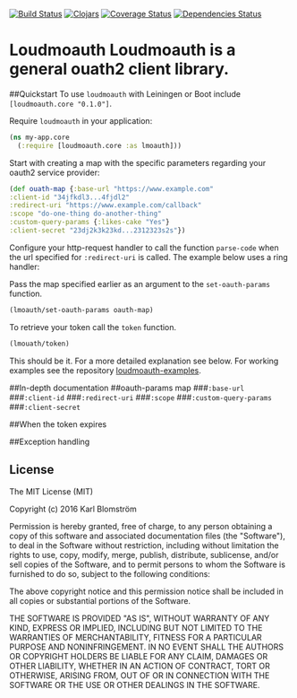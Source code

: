 [![Build Status](https://travis-ci.org/blmstrm/loudmoauth.svg?branch=master)](https://travis-ci.org/blmstrm/loudmoauth)
[![Clojars](https://img.shields.io/clojars/v/loudmoauth.svg)](http://clojars.org/loudmoauth)
[![Coverage Status](https://coveralls.io/repos/github/blmstrm/loudmoauth/badge.svg?branch=master)](https://coveralls.io/github/blmstrm/loudmoauth?branch=master)
[![Dependencies Status](https://jarkeeper.com/blmstrm/loudmoauth/status.svg)](https://jarkeeper.com/blmstrm/loudmoauth)
# Loudmoauth Loudmoauth is a general ouath2 client library. 

##Quickstart
To use `loudmoauth` with Leiningen or Boot include `[loudmoauth.core "0.1.0"]`.

Require `loudmoauth` in your application:
```Clojure
(ns my-app.core
  (:require [loudmoauth.core :as lmoauth]))
```
Start with creating a map with the specific parameters regarding your oauth2 service provider:
  ```Clojure
  (def ouath-map {:base-url "https://www.example.com"
  :client-id "34jfkdl3...4fjdl2"
  :redirect-uri "https://www.example.com/callback"
  :scope "do-one-thing do-another-thing"
  :custom-query-params {:likes-cake "Yes"}
  :client-secret "23dj2k3k23kd...2312323s2s"})
```
Configure your http-request handler to call the function `parse-code` when the url  specified for `:redirect-uri` is called. The example below uses a ring handler:

Pass the map specified earlier as an argument to the `set-oauth-params` function.
```Clojure
(lmoauth/set-oauth-params oauth-map)
```
To retrieve your token call the `token` function.
```Clojure
(lmouath/token)
```
This should be it. For a more detailed explanation see below. For working examples see the repository [loudmoauth-examples](https://github.com/blmstrm/loudmoauth-examples).

##In-depth documentation
##oauth-params map
###`:base-url`
###`:client-id`
###`:redirect-uri`
###`:scope`
###`:custom-query-params`
###`:client-secret`

##When the token expires

##Exception handling

## License
The MIT License (MIT)

Copyright (c) 2016 Karl Blomström

Permission is hereby granted, free of charge, to any person obtaining a copy of this software and associated documentation files (the "Software"), to deal in the Software without restriction, including without limitation the rights to use, copy, modify, merge, publish, distribute, sublicense, and/or sell copies of the Software, and to permit persons to whom the Software is furnished to do so, subject to the following conditions:

The above copyright notice and this permission notice shall be included in all copies or substantial portions of the Software.

THE SOFTWARE IS PROVIDED "AS IS", WITHOUT WARRANTY OF ANY KIND, EXPRESS OR IMPLIED, INCLUDING BUT NOT LIMITED TO THE WARRANTIES OF MERCHANTABILITY, FITNESS FOR A PARTICULAR PURPOSE AND NONINFRINGEMENT. IN NO EVENT SHALL THE AUTHORS OR COPYRIGHT HOLDERS BE LIABLE FOR ANY CLAIM, DAMAGES OR OTHER LIABILITY, WHETHER IN AN ACTION OF CONTRACT, TORT OR OTHERWISE, ARISING FROM, OUT OF OR IN CONNECTION WITH THE SOFTWARE OR THE USE OR OTHER DEALINGS IN THE SOFTWARE.
